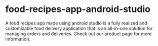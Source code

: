 # food-recipes-app-android-studio
A food recipes app made using android studio is a fully realized and customizable food delivery application that is an all-in-one solution for managing orders and deliveries. Check out our product page for more information.
